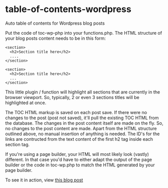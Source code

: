 # table-of-contents-wordpress
Auto table of contents for Wordpress blog posts

Put the code of toc-wp-php into your functions.php.
The HTML structure of your blog posts content needs to be in this form:

```
<section>
  <h2>Section title here</h2>
  ....
</section>

<section>
  <h2>Section title here</h2>
  ...
</section>
```

This little plugin / function will highlight all sections that are currently in the browser viewport. So, typically, 2 or even 3 sections titles will be highlighted at once. 

The TOC HTML markup is saved on each post save. If there were no changes to the post (post not saved), it'll pull the existing TOC HTML from the database. The changes in the post content itself are made on the fly. So, no changes to the post content are made. Apart from the HTML structure outlined above, no manual insertion of anything is needed. The ID's for the links are contructed from the text content of the first h2 tag inside each section tag.

If you're using a page builder, your HTML will most likely look (vastly) different. In that case you'd have to either adapt the output of the page builder or the code in toc-wp.php to match the HTML generated by your page builder.

To see it in action, view [this blog post](https://meine-renditeimmobilie.de/en/best-investments/)



